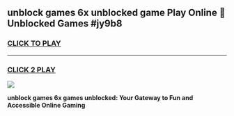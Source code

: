 
## unblock games 6x unblocked game Play Online 👋 Unblocked Games #jy9b8
<h3>
<a href="https://premium.freeplayer.one?title=unblock_games_6x&ref=21F">CLICK TO PLAY</a></h3>
<hr>

<h3>
<a href="https://premium.freeplayer.one?title=unblock_games_6x&ref=21F">CLICK 2 PLAY</a>
  
</h3>

<a href="https://premium.freeplayer.one?title=unblock_games_6x&ref=21F/"><img src="https://clearcache.store/games.png"></a>


**unblock games 6x games unblocked: Your Gateway to Fun and Accessible Online Gaming**
